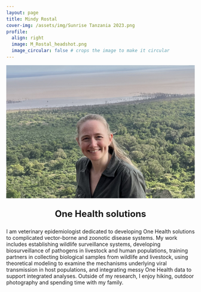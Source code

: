 ```yaml
---
layout: page
title: Mindy Rostal
cover-img: /assets/img/Sunrise Tanzania 2023.png
profile:
  align: right
  image: M_Rostal_headshot.png
  image_circular: false # crops the image to make it circular
---
```

![](/assets/img/M_Rostal_headshot.png)

<p style="text-align: center; font-size: 24px; font-weight: bold;">One Health solutions</p>

I am veterinary epidemiologist dedicated to developing One Health solutions to complicated vector-borne and zoonotic disease systems. My work includes establishing wildlife surveillance systems, developing biosurveillance of pathogens in livestock and human populations, training partners in collecting biological samples from wildlife and livestock, using theoretical modeling to examine the mechanisms underlying viral transmission in host populations, and integrating messy One Health data to support integrated analyses. Outside of my research, I enjoy hiking, outdoor photography and spending time with my family.

